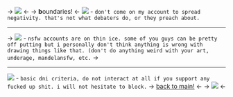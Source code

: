 -> ![](https://media.discordapp.net/attachments/1129676988270002216/1175038100334989342/IMG_5374.gif?ex=6569c682&is=65575182&hm=163e9aa2775315c48ca89ab8374861dac6459b7c52993157e42c918ce9e55543&) <-
-> **b**oundaries! <-
![](https://media.discordapp.net/attachments/1129676988270002216/1175038253037002813/IMG_5375.gif?ex=6569c6a6&is=655751a6&hm=15e9655803d82469b3c1c291a89cfffd99188648315e445bc2d842f2dcef6643&) - `don't come on my account to spread negativity. that's not what debaters do, or they preach about.`
***
-> ![](https://media.discordapp.net/attachments/1129676988270002216/1175039147833045032/IMG_5376.gif?ex=6569c77c&is=6557527c&hm=663cfad653c25983f17b65ce0c579826e60657c55495ba2a5cfd5862ff98ebc2&) - `nsfw accounts are on thin ice. some of you guys can be pretty off putting but i personally don't think anything is wrong with drawing things like that. (don't do anything weird with your art, underage, mandelansfw, etc.` ->
***
![](https://media.discordapp.net/attachments/1129676988270002216/1175039404289564802/IMG_5378.gif?ex=6569c7b9&is=655752b9&hm=c2d8ac1b1bcfc04fcf336a15543d478cb7b9fdbb092cf597110434e492fbc872&) - `basic dni criteria, do not interact at all if you support any fucked up shit. i will not hesitate to block.`
-> [back to main!](https://rentry.co/honer) <-
-> ![](https://media.discordapp.net/attachments/1129676988270002216/1175037598654267512/IMG_5373.gif?ex=6569c60a&is=6557510a&hm=2326a5dbf9e256bea641bdaf93e75392dd89ba8d35bf251b86ddad74fcf1ef7d&) <-